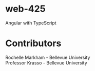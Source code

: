 # web-425
Angular with TypeScript

# Contributors
Rochelle Markham - Bellevue University
<br/>
Professor Krasso - Bellevue University